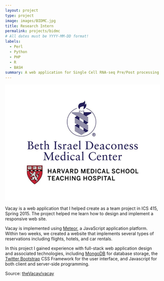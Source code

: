 ```yaml
---
layout: project
type: project
image: images/BIDMC.jpg
title: Research Intern
permalink: projects/bidmc
# All dates must be YYYY-MM-DD format!
labels:
  - Perl
  - Python
  - PHP
  - R
  - BASH
summary: A web application for Single Cell RNA-seq Pre/Post processing pipeline.
---
```


<img class="ui medium right floated rounded image" src="../images/BIDMC.jpg">

Vacay is a web application that I helped create as a team project in ICS 415, Spring 2015. The project helped me learn how to design and implement a responsive web site.

Vacay is implemented using [Meteor](http://meteor.com), a JavaScript application platform. Within two weeks, we created a website that implements several types of reservations including flights, hotels, and car rentals.

In this project I gained experience with full-stack web application design and associated technologies, including [MongoDB](http://mongodb.com) for database storage, the [Twitter Bootstrap](http://getbootstrap.com/) CSS Framework for the user interface, and Javascript for both client and server-side programming. 
 
Source: <a href="https://github.com/theVacay/vacay"><i class="large github icon"></i>theVacay/vacay</a>
